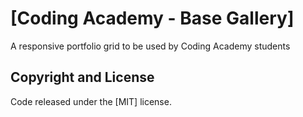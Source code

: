 # [Coding Academy - Base Gallery]

A responsive portfolio grid to be used by Coding Academy students

## Copyright and License

Code released under the [MIT] license.

